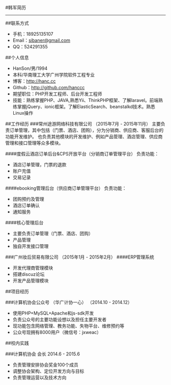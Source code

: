 #韩军简历

---

##联系方式
* 手机：18925135107
* Email：sibaner@gmail.com
* QQ：524291355

##个人信息
* HanSon/男/1994
* 本科/华南理工大学广州学院软件工程专业
* 博客：http://hanc.cc
* Github：http://github.com/hanccc
* 期望职位：PHP开发工程师、后台开发工程师
* 技能：熟练掌握PHP、JAVA,熟悉Yii、ThinkPHP框架、了解laravel。前端熟练掌握jQuery、ionic框架。了解ElasticSearch、beanstalkd技术。熟悉Linux操作

##工作经历
###常州途游网络科技有限公司 （2015年7月 - 2015年11月）
主要负责订单管理，其中包括（门票、酒店、团购），分为分销商、供应商、客服后台的功能开发维护。
也负责其他模块的开发维护、例如产品管理、酒店管理、供应商管理和接口管理等众多模块。

####度假云酒店订单后台&CPS开放平台（分销商订单管理平台）
负责功能：
* 酒店订单管理，门票的退款
* 账户充值
* 交易记录

####ebooking管理后台（供应商订单管理平台）
负责功能：
* 团购预约及管理
* 酒店订单确认
* 通知服务

####核心管理后台
* 主要负责订单管理（门票、酒店、团购）
* 产品管理
* 独自开发接口管理

###广州妆后贸易有限公司 （2015年1月 - 2015年2月）
####ERP管理系统
* 开发代理商管理模块
* 搭建discuz论坛
* 开发产品管理模块 

##项目经历

###计算机协会公众号 （华广计协一心） （2014.10 - 2014.12）
* 使用PHP+MySQL+Apache和js-sdk开发
* 负责公众号的主要功能设想以及担任主要开发者
* 现功能包含网络管理、教务功能、失物平台、维修预约等
* 公众号现拥有8000用户（微信号：jxweac）

##校内实践

###计算机协会 会长 2014.6 - 2015.6
* 负责管理安排协会奖金100个成员
* 调整协会架构、定位开发方向与目标
* 负责管理运营以及技术方向
